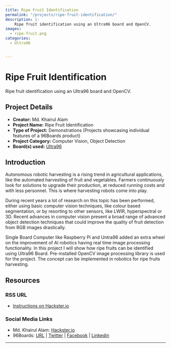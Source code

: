 ```yaml
---
title: Ripe Fruit Identification
permalink: "/projects/ripe-fruit-identification/"
description: |-
    Ripe fruit identification using an Ultra96 board and OpenCV.
images:
  - ripe-fruit.png
categories:
  - Ultra96


---
```

# Ripe Fruit Identification


Ripe fruit identification using an Ultra96 board and OpenCV.

## Project Details

- **Creator:** Md. Khairul Alam
- **Project Name:** Ripe Fruit Identification
- **Type of Project:** Demonstrations (Projects showcasing individual features of a 96Boards product)
- **Project Category:** Computer Vision, Object Detection
- **Board(s) used:** [Ultra96](/product/ultra96/)


## Introduction

Autonomous robotic harvesting is a rising trend in agricultural applications, like the automated harvesting of fruit and vegetables. Farmers continuously look for solutions to upgrade their production, at reduced running costs and with less personnel. This is where harvesting robots come into play.

During recent years a lot of research on this topic has been performed, either using basic computer vision techniques, like colour based segmentation, or by resorting to other sensors, like LWIR, hyperspectral or 3D. Recent advances in computer vision present a broad range of advanced object detection techniques that could improve the quality of fruit detection from RGB images drastically.

Single Board Computer like Raspberry Pi and Untra96 added an extra wheel on the improvement of AI robotics having real time image processing functionality. In this project I will show how ripe fruits can be identified using Ultra96 Board. Pre-installed OpenCV image processing library is used for the project. The concept can be implemented in robotics for ripe fruits harvesting. 

## Resources

### RSS URL

- [Instructions on Hackster.io](https://www.hackster.io/taifur/ripe-fruit-identification-9c8848)

### Social Media Links

- Md. Khairul Alam: [Hackster.io](https://www.hackster.io/taifur)
- 96Boards: [URL](https://www.96boards.org/) &#124; [Twitter](https://twitter.com/96boards) &#124; [Facebook](https://www.facebook.com/96Boards) &#124; [Linkedin](https://www.linkedin.com/company/{{site.linkedin_username}}/)



***
